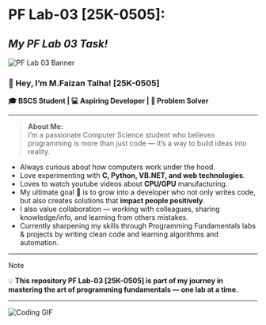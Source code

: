# **PF Lab-03 [25K-0505]**:
## ***My PF Lab 03 Task!***
![PF Lab 03 Banner](https://img.shields.io/badge/PF%20Lab--03-Programming%20Fundamentals-blue?style=for-the-badge&logo=c)

### 👋 Hey, I’m M.Faizan Talha! [25K-0505]
   **🎓 BSCS Student | 💻 Aspiring Developer | 🚀 Problem Solver**

---

> **About Me:**  
I’m a passionate Computer Science student who believes programming is more than just code — it’s a way to build ideas into reality.

- Always curious about how computers work under the hood.  
- Love experimenting with **C, Python, VB.NET, and web technologies**.
- Loves to watch youtube videos about **CPU/GPU** manufacturing.
- My ultimate goal 🎯 is to grow into a developer who not only writes code, but also creates solutions that **impact people positively**.
- I also value collaboration — working with colleagues, sharing knowledge/info, and learning from others mistakes.  
- Currently sharpening my skills through Programming Fundamentals labs & projects by writing clean code and learning algorithms and automation.

---

> [!NOTE]  
> 💡 **This repository PF Lab-03 [25K-0505] is part of my journey in mastering the art of programming fundamentals — one lab at a time.**

---
![Coding GIF](https://media.giphy.com/media/qgQUggAC3Pfv687qPC/giphy.gif)
